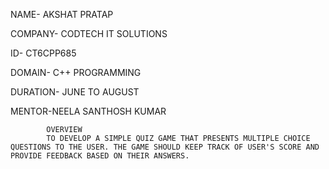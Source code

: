NAME- AKSHAT PRATAP

COMPANY- CODTECH IT SOLUTIONS

ID- CT6CPP685

DOMAIN- C++ PROGRAMMING

DURATION- JUNE TO AUGUST

MENTOR-NEELA SANTHOSH KUMAR

 
            OVERVIEW 
            TO DEVELOP A SIMPLE QUIZ GAME THAT PRESENTS MULTIPLE CHOICE QUESTIONS TO THE USER. THE GAME SHOULD KEEP TRACK OF USER'S SCORE AND PROVIDE FEEDBACK BASED ON THEIR ANSWERS.
